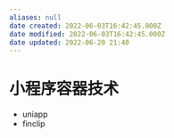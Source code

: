 ```yaml
---
aliases: null
date created: 2022-06-03T16:42:45.000Z
date modified: 2022-06-03T16:42:45.000Z
date updated: 2022-06-20 21:40
---
```


# 小程序容器技术

- uniapp
- finclip
